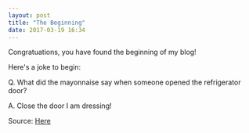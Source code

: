 ```yaml
---
layout: post
title: "The Beginning"
date: 2017-03-19 16:34
---
```


Congratuations, you have found the beginning of my blog!

Here's a joke to begin:

Q. What did the mayonnaise say when someone opened the refrigerator door?

A. Close the door I am dressing!

Source: [Here](http://www.greatcleanjokes.com/jokes/kids-jokes/corny-jokes/ "Corny joke, I know.")
